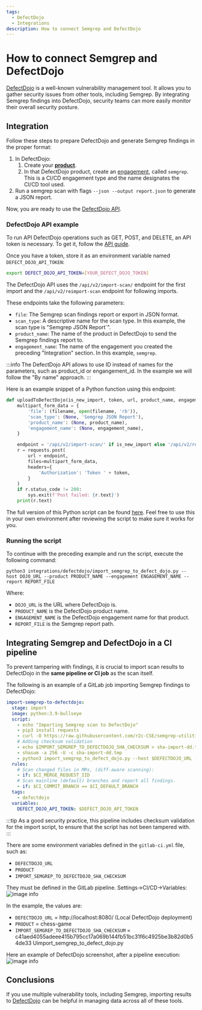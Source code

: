 ```yaml
---
tags:
  - DefectDojo
  - Integrations
description: How to connect Semgrep and DefectDojo
---
```


# How to connect Semgrep and DefectDojo

[DefectDojo](https://www.defectdojo.com/) is a well-known vulnerability management tool. It allows you to gather security issues from other tools, including Semgrep. By integrating Semgrep findings into DefectDojo, security teams can more easily monitor their overall security posture.

## Integration
Follow these steps to prepare DefectDojo and generate Semgrep findings in the proper format:

1. In DefectDojo:
    1. Create your [**product**](https://defectdojo.github.io/django-DefectDojo/usage/models/#products).
    2. In that DefectDojo product, create an [engagement](https://defectdojo.github.io/django-DefectDojo/usage/models/#engagement), called `semgrep`. This is a CI/CD engagement type and the name designates the CI/CD tool used.
2. Run a semgrep scan with flags `--json --output report.json` to generate a JSON report.

Now, you are ready to use the [DefectDojo API](https://defectdojo.github.io/django-DefectDojo/integrations/api-v2-docs/).

### DefectDojo API example 

To run API DefectDojo operations such as GET, POST, and DELETE, an API token is necessary. To get it, follow the [API guide](https://defectdojo.github.io/django-DefectDojo/integrations/api-v2-docs/).

Once you have a token, store it as an environment variable named `DEFECT_DOJO_API_TOKEN`:
```bash
export DEFECT_DOJO_API_TOKEN=[YOUR_DEFECT_DOJO_TOKEN]
```

The DefectDojo API uses the `/api/v2/import-scan/` endpoint for the first import and the `/api/v2/reimport-scan` endpoint for following imports.

These endpoints take the following parameters:

* `file`: The Semgrep scan findings report or export in JSON format.
* `scan_type`: A descriptive name for the scan type. In this example, the scan type is "Semgrep JSON Report`".
* `product_name`: The name of the product in DefectDojo to send the Semgrep findings report to.
* `engagement_name`: The name of the engagement you created the preceding "Integration" section. In this example, `semgrep`.

:::info
The DefectDojo API allows to use ID instead of names for the parameters, such as product_id or engangement_id. In the example we will follow the "By name" approach.
:::

Here is an example snippet of a Python function using this endpoint:

```python
def uploadToDefectDojo(is_new_import, token, url, product_name, engagement_name, filename):
    multipart_form_data = {
        'file': (filename, open(filename, 'rb')),
        'scan_type': (None, 'Semgrep JSON Report'),
        'product_name': (None, product_name),
        'engagement_name': (None, engagement_name),
    }

    endpoint = '/api/v2/import-scan/' if is_new_import else '/api/v2/reimport-scan/'
    r = requests.post(
        url + endpoint,
        files=multipart_form_data,
        headers={
            'Authorization': 'Token ' + token,
        }
    )
    if r.status_code != 200:
        sys.exit(f'Post failed: {r.text}')
    print(r.text)
```

The full version of this Python script can be found [here](https://github.com/r2c-CSE/semgrep-utilities/blob/main/integrations/defectdojo/import_semgrep_to_defect_dojo.py). Feel free to use this in your own environment after reviewing the script to make sure it works for you.

### Running the script

To continue with the preceding example and run the script, execute the following command:

<pre class="language-bash"><code>python3 integrations/defectdojo/import_semgrep_to_defect_dojo.py --host <span className="placeholder">DOJO_URL</span> --product <span className="placeholder">PRODUCT_NAME</span> --engagement <span className="placeholder">ENGAGEMENT_NAME</span> --report <span className="placeholder">REPORT_FILE</span></code></pre>

Where:

* `DOJO_URL` is the URL where DefectDojo is.
* `PRODUCT_NAME` is the DefectDojo product name.
* `ENGAGEMENT_NAME` is the DefectDojo engagement name for that product.
* `REPORT_FILE` is the Semgrep report path.

## Integrating Semgrep and DefectDojo in a CI pipeline

To prevent tampering with findings, it is crucial to import scan results to DefectDojo in the **same pipeline or CI job** as the scan itself.

The following is an example of a GitLab job importing Semgrep findings to DefectDojo:

```yaml
import-semgrep-to-defectdojo:
  stage: import
  image: python:3.9-bullseye
  script:
    - echo "Importing Semgrep scan to DefectDojo"
    - pip3 install requests
    - curl -O https://raw.githubusercontent.com/r2c-CSE/semgrep-utilities/main/integrations/defectdojo/import_semgrep_to_defect_dojo.py
    # Adding checksum validation
    - echo $IMPORT_SEMGREP_TO_DEFECTDOJO_SHA_CHECKSUM > sha-import-dd.tmp
    - shasum -a 256 -U -c sha-import-dd.tmp
    - python3 import_semgrep_to_defect_dojo.py --host $DEFECTDOJO_URL --product $PRODUCT --engagement semgrep --report report.json || true
  rules:
    # Scan changed files in MRs, (diff-aware scanning):
    - if: $CI_MERGE_REQUEST_IID
    # Scan mainline (default) branches and report all findings.
    - if: $CI_COMMIT_BRANCH == $CI_DEFAULT_BRANCH
  tags:
    - defectdojo
  variables:
    DEFECT_DOJO_API_TOKEN: $DEFECT_DOJO_API_TOKEN
```

:::tip
As a good security practice, this pipeline includes checksum validation for the import script, to ensure that the script has not been tampered with.
:::

There are some environment variables defined in the `gitlab-ci.yml` file, such as:
* `DEFECTDOJO_URL`
* `PRODUCT`
* `IMPORT_SEMGREP_TO_DEFECTDOJO_SHA_CHECKSUM`

They must be defined in the GitLab pipeline. Settings->CI/CD->Variables:
![image info](/img/kb/integration-defectdojo-gitlab-variables.png)

In the example, the values are:
* `DEFECTDOJO_URL` = http://localhost:8080/ (Local DefectDojo deployment)
* `PRODUCT` = chess-game
* `IMPORT_SEMGREP_TO_DEFECTDOJO_SHA_CHECKSUM` = c41aed4055adeee415b795cc17a069b144fb51bc31f6c4925be3b82d0b54de33 Uimport_semgrep_to_defect_dojo.py

Here an example of DefectDojo screenshot, after a pipeline execution:
![image info](/img/kb/integration-defectdojo-example.png)

## Conclusions

If you use multiple vulnerability tools, including Semgrep, importing results to [DefectDojo](https://www.defectdojo.com/) can be helpful in managing data across all of these tools.